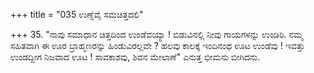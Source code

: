 +++
title = "035 ಉಣ್ಡೆವೈ ಸಮಚಿತ್ತದಲಿ"

+++
35. "ನಾವು ಸಮಾಧಾನ ಚಿತ್ತದಿಂದ ಉಂಡೆವಯ್ಯಾ ! ಬಿಡುವಿನಲ್ಲಿ ನೀವು ಗಾಯಗಳನ್ನು ಉಂಡಿರಿ. ನಮ್ಮ ಸಹಿತವಾಗಿ ಈ ಊರ ಬ್ರಾಹ್ಮಣರನ್ನು ಹಿಂಡುವಿರಲ್ಲವೇ ? ಹಲವು ಕಾಲಕ್ಕೆ ಇಂದಿನಂಥ ಊಟ ಉಂಡೆವು ! ಇವತ್ತು ಉಂಡದ್ದೀಗ ನಿಜವಾದ ಊಟ ! ಸಾವಕಾಶವು, ಶಿವನ ಮೇಲಾಣೆ" ಎನುತ್ತ ಭೀಮನು ಬೀಗಿದನು.